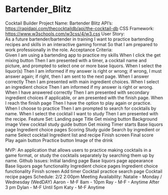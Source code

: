 # Bartender_Blitz
Cocktail  Builder
 Project Name: 
Bartender Blitz
API’s:
https://rapidapi.com/thecocktaildb/api/the-cocktail-db
CSS Framework:
https://www.w3schools.com/w3css/4/w3.css
User Story: 	
As a future bartender/bartender in training
	I want to practice bartending recipes and skills in an interactive gaming format
	So that I am prepared to work professionally in the role.
Acceptance Criteria: 	
Given I am using a bartending app to practice my skills
	When I click the get mixing button
	Then I am presented with a timer, a cocktail name and picture, and prompted to 
select one or more base liquors.
	When I select the liquor(s)
	Then I am informed if my answer is right or wrong; if wrong, I must answer again; 
if right, then I am sent to the next page.
When I answer correctly
	Then I am presented with main ingredient choices.
	When I select an ingredient choice
Then I am informed if my answer is right or wrong.
	When I have answered correctly
	Then I am presented with secondary ingredient choices if applicable, or am 
presented with the finish page.
When I reach the finish page
Then I have the option to play again or practice.
When I choose to practice
Then I am prompted to search for cocktails by name.
When I select the cocktail I want to study
Then I am presented with the recipe.
Feature Set:
Landing page
Title
Get mixing button
Background image
View cocktail study guide button
Get mixing
Timer starts
Base liquors page
Ingredient choice pages
Scoring
Study guide
Search by ingredient or name
Select cocktail
Ingredient list and recipe
Finish screen
Final score
Play again button
Practice button
Image of the drink

MVP: An application that allows users to practice making cocktails in a game format, or study the cocktails separately by searching them up by name.
Github Issues: 
Initial landing page
Base liquors page appearance
Base liquors page functionality
Ingredient choice pages
Ingredient choice functionality
Finish screen
Add timer
Cocktail practice search page
Cocktail recipe pages
Schedule:
2/2 2:00pm Meeting
Availability: 
Natalie - Monday / Wednesday (WedDAY)
		Aaron - M-F 8am - 10pm
		Ray - M-F - Anytime After 3 pm
		Dylan - M-F Until 5pm
		Katy - M-F Anytime
